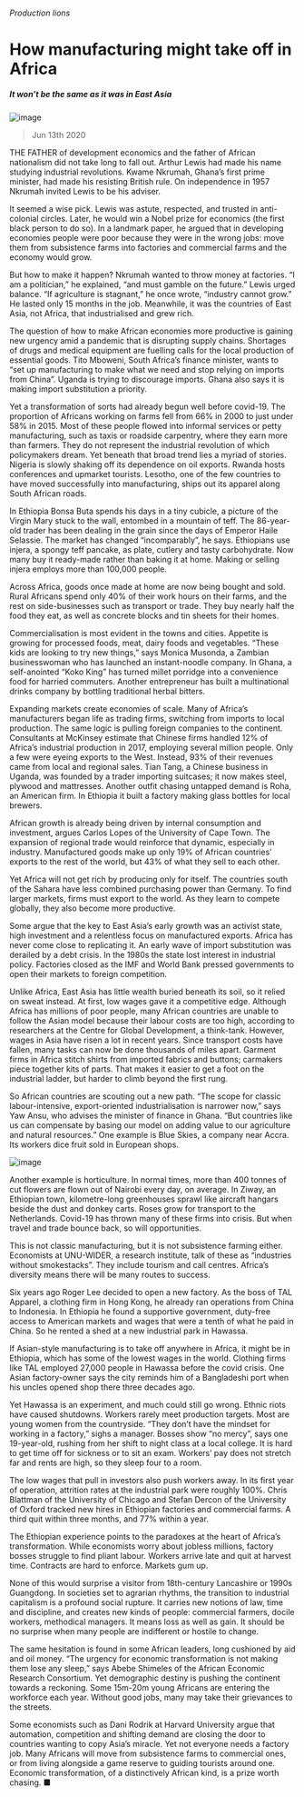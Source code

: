 ###### Production lions
# How manufacturing might take off in Africa 
##### It won’t be the same as it was in East Asia 
![image](images/20200613_MAP005_0.jpg) 
> Jun 13th 2020 
THE FATHER of development economics and the father of African nationalism did not take long to fall out. Arthur Lewis had made his name studying industrial revolutions. Kwame Nkrumah, Ghana’s first prime minister, had made his resisting British rule. On independence in 1957 Nkrumah invited Lewis to be his adviser.
It seemed a wise pick. Lewis was astute, respected, and trusted in anti-colonial circles. Later, he would win a Nobel prize for economics (the first black person to do so). In a landmark paper, he argued that in developing economies people were poor because they were in the wrong jobs: move them from subsistence farms into factories and commercial farms and the economy would grow.

But how to make it happen? Nkrumah wanted to throw money at factories. “I am a politician,” he explained, “and must gamble on the future.” Lewis urged balance. “If agriculture is stagnant,” he once wrote, “industry cannot grow.” He lasted only 15 months in the job. Meanwhile, it was the countries of East Asia, not Africa, that industrialised and grew rich.
The question of how to make African economies more productive is gaining new urgency amid a pandemic that is disrupting supply chains. Shortages of drugs and medical equipment are fuelling calls for the local production of essential goods. Tito Mboweni, South Africa’s finance minister, wants to “set up manufacturing to make what we need and stop relying on imports from China”. Uganda is trying to discourage imports. Ghana also says it is making import substitution a priority.
Yet a transformation of sorts had already begun well before covid-19. The proportion of Africans working on farms fell from 66% in 2000 to just under 58% in 2015. Most of these people flowed into informal services or petty manufacturing, such as taxis or roadside carpentry, where they earn more than farmers. They do not represent the industrial revolution of which policymakers dream. Yet beneath that broad trend lies a myriad of stories. Nigeria is slowly shaking off its dependence on oil exports. Rwanda hosts conferences and upmarket tourists. Lesotho, one of the few countries to have moved successfully into manufacturing, ships out its apparel along South African roads.
In Ethiopia Bonsa Buta spends his days in a tiny cubicle, a picture of the Virgin Mary stuck to the wall, entombed in a mountain of teff. The 86-year-old trader has been dealing in the grain since the days of Emperor Haile Selassie. The market has changed “incomparably”, he says. Ethiopians use injera, a spongy teff pancake, as plate, cutlery and tasty carbohydrate. Now many buy it ready-made rather than baking it at home. Making or selling injera employs more than 100,000 people.
Across Africa, goods once made at home are now being bought and sold. Rural Africans spend only 40% of their work hours on their farms, and the rest on side-businesses such as transport or trade. They buy nearly half the food they eat, as well as concrete blocks and tin sheets for their homes.
Commercialisation is most evident in the towns and cities. Appetite is growing for processed foods, meat, dairy foods and vegetables. “These kids are looking to try new things,” says Monica Musonda, a Zambian businesswoman who has launched an instant-noodle company. In Ghana, a self-anointed “Koko King” has turned millet porridge into a convenience food for harried commuters. Another entrepreneur has built a multinational drinks company by bottling traditional herbal bitters.
Expanding markets create economies of scale. Many of Africa’s manufacturers began life as trading firms, switching from imports to local production. The same logic is pulling foreign companies to the continent. Consultants at McKinsey estimate that Chinese firms handled 12% of Africa’s industrial production in 2017, employing several million people. Only a few were eyeing exports to the West. Instead, 93% of their revenues came from local and regional sales. Tian Tang, a Chinese business in Uganda, was founded by a trader importing suitcases; it now makes steel, plywood and mattresses. Another outfit chasing untapped demand is Roha, an American firm. In Ethiopia it built a factory making glass bottles for local brewers.
African growth is already being driven by internal consumption and investment, argues Carlos Lopes of the University of Cape Town. The expansion of regional trade would reinforce that dynamic, especially in industry. Manufactured goods make up only 19% of African countries’ exports to the rest of the world, but 43% of what they sell to each other.
Yet Africa will not get rich by producing only for itself. The countries south of the Sahara have less combined purchasing power than Germany. To find larger markets, firms must export to the world. As they learn to compete globally, they also become more productive.
Some argue that the key to East Asia’s early growth was an activist state, high investment and a relentless focus on manufactured exports. Africa has never come close to replicating it. An early wave of import substitution was derailed by a debt crisis. In the 1980s the state lost interest in industrial policy. Factories closed as the IMF and World Bank pressed governments to open their markets to foreign competition.
Unlike Africa, East Asia has little wealth buried beneath its soil, so it relied on sweat instead. At first, low wages gave it a competitive edge. Although Africa has millions of poor people, many African countries are unable to follow the Asian model because their labour costs are too high, according to researchers at the Centre for Global Development, a think-tank. However, wages in Asia have risen a lot in recent years. Since transport costs have fallen, many tasks can now be done thousands of miles apart. Garment firms in Africa stitch shirts from imported fabrics and buttons; carmakers piece together kits of parts. That makes it easier to get a foot on the industrial ladder, but harder to climb beyond the first rung.
So African countries are scouting out a new path. “The scope for classic labour-intensive, export-oriented industrialisation is narrower now,” says Yaw Ansu, who advises the minister of finance in Ghana. “But countries like us can compensate by basing our model on adding value to our agriculture and natural resources.” One example is Blue Skies, a company near Accra. Its workers dice fruit sold in European shops.
![image](images/20200613_MAC023.png) 

Another example is horticulture. In normal times, more than 400 tonnes of cut flowers are flown out of Nairobi every day, on average. In Ziway, an Ethiopian town, kilometre-long greenhouses sprawl like aircraft hangars beside the dust and donkey carts. Roses grow for transport to the Netherlands. Covid-19 has thrown many of these firms into crisis. But when travel and trade bounce back, so will opportunities.
This is not classic manufacturing, but it is not subsistence farming either. Economists at UNU-WIDER, a research institute, talk of these as “industries without smokestacks”. They include tourism and call centres. Africa’s diversity means there will be many routes to success.
Six years ago Roger Lee decided to open a new factory. As the boss of TAL Apparel, a clothing firm in Hong Kong, he already ran operations from China to Indonesia. In Ethiopia he found a supportive government, duty-free access to American markets and wages that were a tenth of what he paid in China. So he rented a shed at a new industrial park in Hawassa.
If Asian-style manufacturing is to take off anywhere in Africa, it might be in Ethiopia, which has some of the lowest wages in the world. Clothing firms like TAL employed 27,000 people in Hawassa before the covid crisis. One Asian factory-owner says the city reminds him of a Bangladeshi port when his uncles opened shop there three decades ago.
Yet Hawassa is an experiment, and much could still go wrong. Ethnic riots have caused shutdowns. Workers rarely meet production targets. Most are young women from the countryside. “They don’t have the mindset for working in a factory,” sighs a manager. Bosses show “no mercy”, says one 19-year-old, rushing from her shift to night class at a local college. It is hard to get time off for sickness or to sit an exam. Workers’ pay does not stretch far and rents are high, so they sleep four to a room.
The low wages that pull in investors also push workers away. In its first year of operation, attrition rates at the industrial park were roughly 100%. Chris Blattman of the University of Chicago and Stefan Dercon of the University of Oxford tracked new hires in Ethiopian factories and commercial farms. A third quit within three months, and 77% within a year.
The Ethiopian experience points to the paradoxes at the heart of Africa’s transformation. While economists worry about jobless millions, factory bosses struggle to find pliant labour. Workers arrive late and quit at harvest time. Contracts are hard to enforce. Markets gum up.
None of this would surprise a visitor from 18th-century Lancashire or 1990s Guangdong. In societies set to agrarian rhythms, the transition to industrial capitalism is a profound social rupture. It carries new notions of law, time and discipline, and creates new kinds of people: commercial farmers, docile workers, methodical managers. It means loss as well as gain. It should be no surprise when many people are indifferent or hostile to change.
The same hesitation is found in some African leaders, long cushioned by aid and oil money. “The urgency for economic transformation is not making them lose any sleep,” says Abebe Shimeles of the African Economic Research Consortium. Yet demographic destiny is pushing the continent towards a reckoning. Some 15m-20m young Africans are entering the workforce each year. Without good jobs, many may take their grievances to the streets.
Some economists such as Dani Rodrik at Harvard University argue that automation, competition and shifting demand are closing the door to countries wanting to copy Asia’s miracle. Yet not everyone needs a factory job. Many Africans will move from subsistence farms to commercial ones, or from living alongside a game reserve to guiding tourists around one. Economic transformation, of a distinctively African kind, is a prize worth chasing. ■
